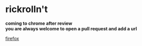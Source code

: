 # rickrolln't  

**coming to chrome after review**  
**you are always welcome to open a pull request and add a url**


[firefox](https://addons.mozilla.org/en-US/firefox/addon/rickrolln-t/)
